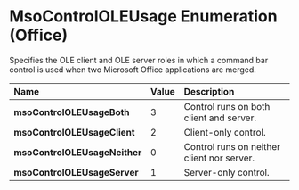 
# MsoControlOLEUsage Enumeration (Office)

Specifies the OLE client and OLE server roles in which a command bar control is used when two Microsoft Office applications are merged.



|**Name**|**Value**|**Description**|
|:-----|:-----|:-----|
| **msoControlOLEUsageBoth**|3|Control runs on both client and server.|
| **msoControlOLEUsageClient**|2|Client-only control.|
| **msoControlOLEUsageNeither**|0|Control runs on neither client nor server.|
| **msoControlOLEUsageServer**|1|Server-only control.|
